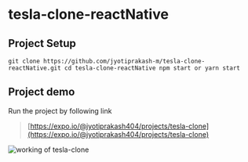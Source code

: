 # tesla-clone-reactNative

## Project Setup

`git clone https://github.com/jyotiprakash-m/tesla-clone-reactNative.git cd tesla-clone-reactNative npm start or yarn start`

## Project demo

Run the project by following link

> [https://expo.io/@jyotiprakash404/projects/tesla-clone](https://expo.io/@jyotiprakash404/projects/tesla-clone)

<img src="./assets/working.gif" alt="working of tesla-clone"/>

